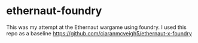 # ethernaut-foundry

This was my attempt at the Ethernaut wargame using foundry. I used this repo as a baseline https://github.com/ciaranmcveigh5/ethernaut-x-foundry
